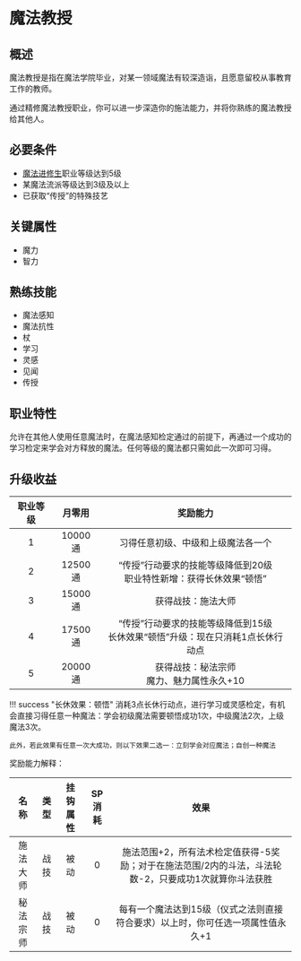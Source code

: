 # 魔法教授

## 概述

魔法教授是指在魔法学院毕业，对某一领域魔法有较深造诣，且愿意留校从事教育工作的教师。

通过精修魔法教授职业，你可以进一步深造你的施法能力，并将你熟练的魔法教授给其他人。

## 必要条件

* <a href="../postgraduate" target="_blank">魔法进修生</a>职业等级达到5级
* 某魔法流派等级达到3级及以上
* 已获取“传授”的特殊技艺
  
## 关键属性

* 魔力
* 智力

## 熟练技能

* 魔法感知
* 魔法抗性
* 杖
* 学习
* 灵感
* 见闻
* 传授

## 职业特性

允许在其他人使用任意魔法时，在魔法感知检定通过的前提下，再通过一个成功的学习检定来学会对方释放的魔法。任何等级的魔法都只需如此一次即可习得。

## 升级收益

职业等级|月零用|奖励能力
:--:|:--:|:--:
1|10000通|习得任意初级、中级和上级魔法各一个
2|12500通|“传授”行动要求的技能等级降低到20级<br>职业特性新增：获得长休效果“顿悟”
3|15000通|获得战技：施法大师
4|17500通|“传授”行动要求的技能等级降低到15级<br>长休效果“顿悟”升级：现在只消耗1点长休行动点
5|20000通|获得战技：秘法宗师<br>魔力、魅力属性永久+10

!!! success "长休效果：顿悟"
    消耗3点长休行动点，进行学习或灵感检定，有机会直接习得任意一种魔法：学会初级魔法需要顿悟成功1次，中级魔法2次，上级魔法3次。

    此外，若此效果有任意一次大成功，则以下效果二选一：立刻学会对应魔法；自创一种魔法

奖励能力解释：

名称|类型|挂钩属性|SP消耗|效果
:--:|:--:|:--:|:--:|:--:
施法大师|战技|被动|0|施法范围+2，所有法术检定值获得-5奖励；对于在施法范围/2内的斗法，斗法轮数-2，只要成功1次就算你斗法获胜
秘法宗师|战技|被动|0|每有一个魔法达到15级（仪式之法则直接符合要求）以上时，你可任选一项属性值永久+1

